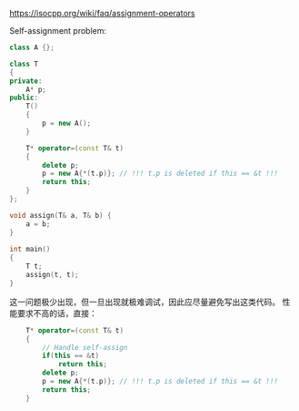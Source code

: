 https://isocpp.org/wiki/faq/assignment-operators

Self-assignment problem:
``` c++
class A {};

class T
{
private:
    A* p;
public:
    T() 
    {
        p = new A();
    }

    T* operator=(const T& t) 
    {
        delete p;
        p = new A{*(t.p)}; // !!! t.p is deleted if this == &t !!!
        return this;
    }
};

void assign(T& a, T& b) {
    a = b;
}
 
int main()
{
    T t;
    assign(t, t);
}
```
这一问题极少出现，但一旦出现就极难调试，因此应尽量避免写出这类代码。
性能要求不高的话，直接：
```c++
    T* operator=(const T& t) 
    {
		// Handle self-assign
		if(this == &t)
			return this;
        delete p;
        p = new A{*(t.p)}; // !!! t.p is deleted if this == &t !!!
        return this;
    }
```